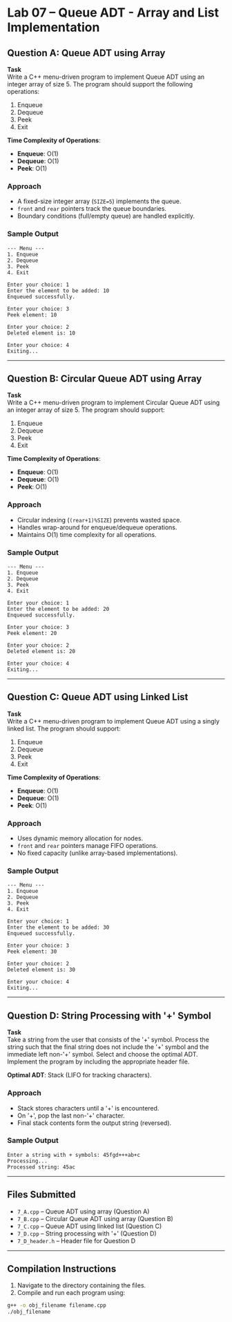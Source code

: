 # Lab 07 – Queue ADT - Array and List Implementation

## Question A: Queue ADT using Array

**Task**  
Write a C++ menu-driven program to implement Queue ADT using an integer array of size 5. The program should support the following operations:

1. Enqueue  
2. Dequeue  
3. Peek  
4. Exit  

**Time Complexity of Operations**:  
- **Enqueue**: O(1)  
- **Dequeue**: O(1)  
- **Peek**: O(1)  

### Approach  
- A fixed-size integer array (`SIZE=5`) implements the queue.  
- `front` and `rear` pointers track the queue boundaries.  
- Boundary conditions (full/empty queue) are handled explicitly.  

### Sample Output  

```
--- Menu ---  
1. Enqueue  
2. Dequeue  
3. Peek  
4. Exit  

Enter your choice: 1  
Enter the element to be added: 10  
Enqueued successfully.  

Enter your choice: 3  
Peek element: 10  

Enter your choice: 2  
Deleted element is: 10  

Enter your choice: 4  
Exiting...  
```

---

## Question B: Circular Queue ADT using Array  

**Task**  
Write a C++ menu-driven program to implement Circular Queue ADT using an integer array of size 5. The program should support:  

1. Enqueue  
2. Dequeue  
3. Peek  
4. Exit  

**Time Complexity of Operations**:  
- **Enqueue**: O(1)  
- **Dequeue**: O(1)  
- **Peek**: O(1)  

### Approach  
- Circular indexing (`(rear+1)%SIZE`) prevents wasted space.  
- Handles wrap-around for enqueue/dequeue operations.  
- Maintains O(1) time complexity for all operations.  

### Sample Output  

```
--- Menu ---  
1. Enqueue  
2. Dequeue  
3. Peek  
4. Exit  

Enter your choice: 1  
Enter the element to be added: 20  
Enqueued successfully.  

Enter your choice: 3  
Peek element: 20  

Enter your choice: 2  
Deleted element is: 20  

Enter your choice: 4  
Exiting...  
```

---

## Question C: Queue ADT using Linked List  

**Task**  
Write a C++ menu-driven program to implement Queue ADT using a singly linked list. The program should support:  

1. Enqueue  
2. Dequeue  
3. Peek  
4. Exit  

**Time Complexity of Operations**:  
- **Enqueue**: O(1)  
- **Dequeue**: O(1)  
- **Peek**: O(1)  

### Approach  
- Uses dynamic memory allocation for nodes.  
- `front` and `rear` pointers manage FIFO operations.  
- No fixed capacity (unlike array-based implementations).  

### Sample Output  

```
--- Menu ---  
1. Enqueue  
2. Dequeue  
3. Peek  
4. Exit  

Enter your choice: 1  
Enter the element to be added: 30  
Enqueued successfully.  

Enter your choice: 3  
Peek element: 30  

Enter your choice: 2  
Deleted element is: 30  

Enter your choice: 4  
Exiting...  
```

---

## Question D: String Processing with '+' Symbol  

**Task**  
Take a string from the user that consists of the '+' symbol. Process the string such that the final string does not include the '+' symbol and the immediate left non-'+' symbol. Select and choose the optimal ADT. Implement the program by including the appropriate header file.  

**Optimal ADT**: Stack (LIFO for tracking characters).  

### Approach  
- Stack stores characters until a '+' is encountered.  
- On '+', pop the last non-'+' character.  
- Final stack contents form the output string (reversed).  

### Sample Output  

```
Enter a string with + symbols: 45fgd+++ab+c  
Processing...  
Processed string: 45ac  
```

---

## Files Submitted  

- `7_A.cpp` – Queue ADT using array (Question A)  
- `7_B.cpp` – Circular Queue ADT using array (Question B)  
- `7_C.cpp` – Queue ADT using linked list (Question C)  
- `7_D.cpp` – String processing with '+' (Question D)  
- `7_D_header.h` – Header file for Question D  

---

## Compilation Instructions  

1. Navigate to the directory containing the files.  
2. Compile and run each program using:  

```bash
g++ -o obj_filename filename.cpp  
./obj_filename  
```  
